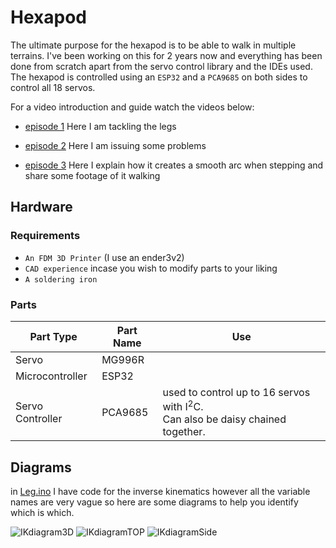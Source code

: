 # Hexapod

The ultimate purpose for the hexapod is to be able to walk in multiple terrains.
I've been working on this for 2 years now and everything has been done from scratch apart from the servo control library and the IDEs used.
The hexapod is controlled using an `ESP32` and a `PCA9685` on both sides to control all 18 servos.

For a video introduction and guide watch the videos below:
  - [episode 1](https://www.youtube.com/watch?v=Y2SkA0lwIdg)
    Here I am tackling the legs

  - [episode 2](https://www.youtube.com/watch?v=KBEews2-PPQ)
    Here I am issuing some problems
    
  - [episode 3](https://www.youtube.com/watch?v=KYlweOxck5U)
    Here I explain how it creates a smooth arc when stepping and share some footage of it walking

## Hardware
### Requirements
  - `An FDM 3D Printer` (I use an ender3v2)
  - `CAD experience` incase you wish to modify parts to your liking
  - `A soldering iron`
### Parts
  | Part Type  | Part Name | Use |
  | ---------- | --------- | ------- |
  | Servo  | MG996R  |        |
  | Microcontroller  | ESP32 |     |
  | Servo Controller | PCA9685 | used to control up to 16 servos <br> with $\text{I}^2\text{C}$.<br>Can also be daisy chained together. |


## Diagrams

in [Leg.ino](https://github.com/marcuscw/Hexapod/blob/main/HexapodESP32/Leg.ino) I have code for the inverse kinematics however all the variable names are very vague so here are some diagrams to help you identify which is which.

![IKdiagram3D](https://user-images.githubusercontent.com/59029701/194750931-4ebb3173-77f8-49c2-b223-9b08e427c842.jpg)
![IKdiagramTOP](https://user-images.githubusercontent.com/59029701/194750799-57d6da29-e047-4dfb-b61f-939cb031b969.jpg)
![IKdiagramSide](https://user-images.githubusercontent.com/59029701/194750801-5e077e23-9713-4215-8c6d-226e757891e5.jpg)
